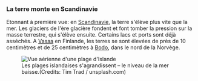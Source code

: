 ### La terre monte en Scandinavie

Etonnant à première vue: en [Scandinavie](https://correctiv.org/recherchen/klima/artikel/2017/07/28/steigende-meere-finnland-schweden/), la terre s'élève plus vite que la mer. Les glaciers de l'ère glacière fondent et font tomber la pression sur la masse terrestre, qui s'élève ensuite. Certains lacs et ports sont déjà asséchés. A [Vasaa](https://searise.correctiv.org/de/explore/stations/57) en Finlande, les terres se sont élevées de près de 10 centimètres et de 25 centimètres à [Bodo](https://searise.correctiv.org/de/explore/stations/562), dans le nord de la Norvège.

<figure>
  <img alt="Vue aérienne d'une plage d'Islande" src="/assets/content/scandinavia.jpg" />
  <figcaption>Les plages islandaises s'agrandissent – le niveau de la mer baisse.(Credits:&nbsp;Tim&nbsp;Trad&nbsp;/&nbsp;unsplash.com)
  </figcaption>
</figure>
